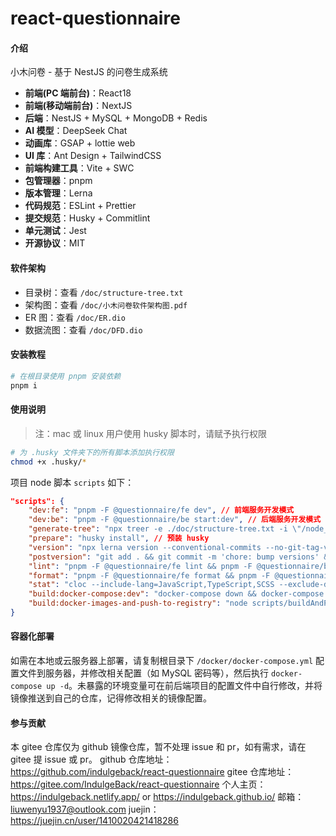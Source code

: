 # react-questionnaire

#### 介绍

小木问卷 - 基于 NestJS 的问卷生成系统

- **前端(PC 端前台)**：React18
- **前端(移动端前台)**：NextJS
- **后端**：NestJS + MySQL + MongoDB + Redis
- **AI 模型**：DeepSeek Chat
- **动画库**：GSAP + lottie web
- **UI 库**：Ant Design + TailwindCSS
- **前端构建工具**：Vite + SWC
- **包管理器**：pnpm
- **版本管理**：Lerna
- **代码规范**：ESLint + Prettier
- **提交规范**：Husky + Commitlint
- **单元测试**：Jest
- **开源协议**：MIT

#### 软件架构

- 目录树：查看 `/doc/structure-tree.txt`
- 架构图：查看 `/doc/小木问卷软件架构图.pdf`
- ER 图：查看 `/doc/ER.dio`
- 数据流图：查看 `/doc/DFD.dio`

#### 安装教程

```bash
# 在根目录使用 pnpm 安装依赖
pnpm i
```

#### 使用说明

> 注：mac 或 linux 用户使用 husky 脚本时，请赋予执行权限

```bash
# 为 .husky 文件夹下的所有脚本添加执行权限
chmod +x .husky/*
```

项目 node 脚本 `scripts` 如下：

```json
"scripts": {
    "dev:fe": "pnpm -F @questionnaire/fe dev", // 前端服务开发模式
    "dev:be": "pnpm -F @questionnaire/be start:dev", // 后端服务开发模式
    "generate-tree": "npx treer -e ./doc/structure-tree.txt -i \"/node_modules|.git|dist/\"", // 生成目录树
    "prepare": "husky install", // 预装 husky
    "version": "npx lerna version --conventional-commits --no-git-tag-version --force-publish=*", // 发布版本号
    "postversion": "git add . && git commit -m 'chore: bump versions' && git tag v`node -p \"require('./lerna.json').version\"` && git push && git push origin --tags", // 发布版本号后，自动打 tag
    "lint": "pnpm -F @questionnaire/fe lint && pnpm -F @questionnaire/be lint", // eslint 校验
    "format": "pnpm -F @questionnaire/fe format && pnpm -F @questionnaire/be format", // prettier 格式化代码
    "stat": "cloc --include-lang=JavaScript,TypeScript,SCSS --exclude-dir=node_modules,dist,build .", // 统计代码行数
    "build:docker-compose:dev": "docker-compose down && docker-compose up --build -d", // 构建docker-compose
    "build:docker-images-and-push-to-registry": "node scripts/buildAndPushImageWithLernaVersion.js" // 构建docker镜像并推送到镜像仓库
}
```

#### 容器化部署

如需在本地或云服务器上部署，请复制根目录下 `/docker/docker-compose.yml` 配置文件到服务器，并修改相关配置（如 MySQL 密码等），然后执行 `docker-compose up -d`。未暴露的环境变量可在前后端项目的配置文件中自行修改，并将镜像推送到自己的仓库，记得修改相关的镜像配置。

#### 参与贡献

本 gitee 仓库仅为 github 镜像仓库，暂不处理 issue 和 pr，如有需求，请在 gitee 提 issue 或 pr。
github 仓库地址：https://github.com/indulgeback/react-questionnaire
gitee 仓库地址：https://gitee.com/IndulgeBack/react-questionnaire
个人主页：https://indulgeback.netlify.app/ or https://indulgeback.github.io/
邮箱：liuwenyu1937@outlook.com
juejin：https://juejin.cn/user/1410020421418286
